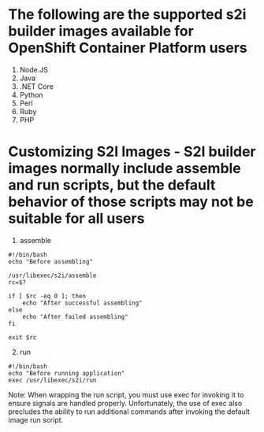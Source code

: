 # The following are the supported s2i builder images available for OpenShift Container Platform users

1. Node.JS
2. Java
3. .NET Core
4. Python
5. Perl
6. Ruby
7. PHP

# Customizing S2I Images - S2I builder images normally include assemble and run scripts, but the default behavior of those scripts may not be suitable for all users
1. assemble

```
#!/bin/bash
echo "Before assembling"

/usr/libexec/s2i/assemble
rc=$?

if [ $rc -eq 0 ]; then
    echo "After successful assembling"
else
    echo "After failed assembling"
fi

exit $rc
```

2. run
```
#!/bin/bash
echo "Before running application"
exec /usr/libexec/s2i/run
```
Note: When wrapping the run script, you must use exec for invoking it to ensure signals are handled properly. Unfortunately, the use of exec also precludes the ability to run additional commands after invoking the default image run script.
